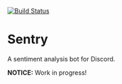 [![Build Status](https://app.bitrise.io/app/2d7cf91d73f04e3e/status.svg?token=ZvT8naY34iEfQNO1VmEnjw)](https://app.bitrise.io/app/2d7cf91d73f04e3e)

# Sentry

A sentiment analysis bot for Discord.

**NOTICE:** Work in progress!
